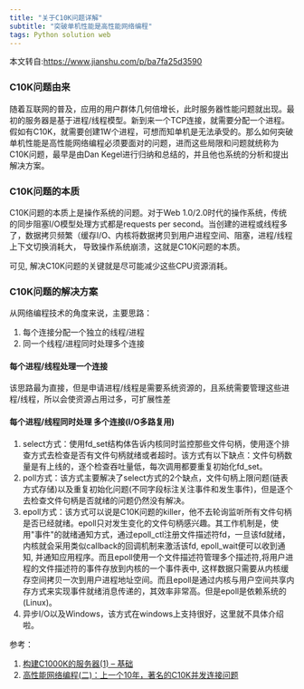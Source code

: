 ```yaml
---
title: "关于C10K问题详解"
subtitle: "突破单机性能是高性能网络编程"
tags: Python solution web
---
```


本文转自:https://www.jianshu.com/p/ba7fa25d3590

<h3>C10K问题由来</h3>
<p>
    随着互联网的普及，应用的用户群体几何倍增长，此时服务器性能问题就出现。最初的服务器是基于进程/线程模型。新到来一个TCP连接，就需要分配一个进程。假如有C10K，就需要创建1W个进程，可想而知单机是无法承受的。那么如何突破单机性能是高性能网络编程必须要面对的问题，进而这些局限和问题就统称为C10K问题，最早是由Dan
    Kegel进行归纳和总结的，并且他也系统的分析和提出解决方案。</p>
<h3>C10K问题的本质</h3>
<p>C10K问题的本质上是操作系统的问题。对于Web 1.0/2.0时代的操作系统，传统的同步阻塞I/O模型处理方式都是requests per
    second。当创建的进程或线程多了，数据拷贝频繁（缓存I/O、内核将数据拷贝到用户进程空间、阻塞，进程/线程上下文切换消耗大， 导致操作系统崩溃，这就是C10K问题的本质。</p>
<p>可见, 解决C10K问题的关键就是尽可能减少这些CPU资源消耗。</p>
<h3>C10K问题的解决方案</h3>
<p>从网络编程技术的角度来说，主要思路：</p>
<ol>
    <li>每个连接分配一个独立的线程/进程</li>
    <li>同一个线程/进程同时处理多个连接</li>
</ol>
<h4>每个进程/线程处理一个连接</h4>
<p>该思路最为直接，但是申请进程/线程是需要系统资源的，且系统需要管理这些进程/线程，所以会使资源占用过多，可扩展性差</p>
<h4>每个进程/线程同时处理 多个连接(I/O多路复用)</h4>
<ol>
    <li>
        select方式：使用fd_set结构体告诉内核同时监控那些文件句柄，使用逐个排查方式去检查是否有文件句柄就绪或者超时。该方式有以下缺点：文件句柄数量是有上线的，逐个检查吞吐量低，每次调用都要重复初始化fd_set。
    </li>
    <li>poll方式：该方式主要解决了select方式的2个缺点，文件句柄上限问题(链表方式存储)以及重复初始化问题(不同字段标注关注事件和发生事件)，但是逐个去检查文件句柄是否就绪的问题仍然没有解决。</li>
    <li>
        epoll方式：该方式可以说是C10K问题的killer，他不去轮询监听所有文件句柄是否已经就绪。epoll只对发生变化的文件句柄感兴趣。其工作机制是，使用"事件"的就绪通知方式，通过epoll_ctl注册文件描述符fd，一旦该fd就绪，内核就会采用类似callback的回调机制来激活该fd,
        epoll_wait便可以收到通知, 并通知应用程序。而且epoll使用一个文件描述符管理多个描述符,将用户进程的文件描述符的事件存放到内核的一个事件表中,
        这样数据只需要从内核缓存空间拷贝一次到用户进程地址空间。而且epoll是通过内核与用户空间共享内存方式来实现事件就绪消息传递的，其效率非常高。但是epoll是依赖系统的(Linux)。
    </li>
    <li>异步I/O以及Windows，该方式在windows上支持很好，这里就不具体介绍啦。</li>
</ol>
<p>参考：</p>
<ol>
    <li><a href="https://link.jianshu.com?t=http%3A%2F%2Fwww.ideawu.net%2Fblog%2Farchives%2F740.html"
           target="_blank" rel="nofollow">构建C1000K的服务器(1) – 基础</a></li>
    <li><a href="https://link.jianshu.com?t=http%3A%2F%2Fwww.52im.net%2Fthread-566-1-1.html" target="_blank"
           rel="nofollow">高性能网络编程(二)：上一个10年，著名的C10K并发连接问题</a></li>
</ol>